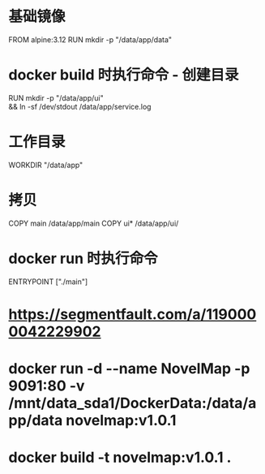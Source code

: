 # 基础镜像
FROM alpine:3.12
RUN mkdir -p "/data/app/data"
# docker build 时执行命令 - 创建目录
RUN mkdir -p "/data/app/ui" \
&& ln -sf /dev/stdout /data/app/service.log
# 工作目录
WORKDIR "/data/app"
# 拷贝
COPY main /data/app/main
COPY ui* /data/app/ui/
# docker run 时执行命令
ENTRYPOINT ["./main"]

# https://segmentfault.com/a/1190000042229902

# docker run -d --name NovelMap -p 9091:80 -v /mnt/data_sda1/DockerData:/data/app/data novelmap:v1.0.1

# docker build -t novelmap:v1.0.1 .